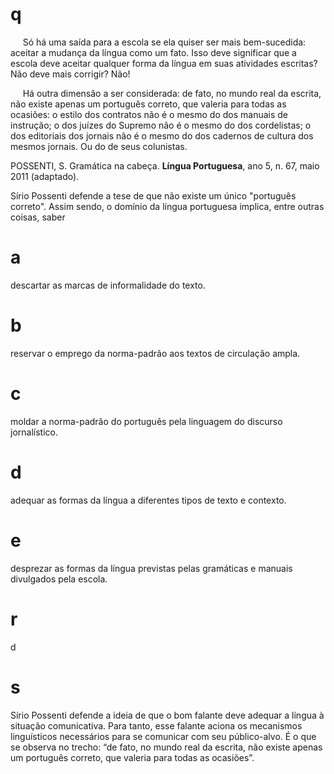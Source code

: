 # q
     Só há uma saída para a escola se ela quiser ser mais bem-sucedida: aceitar a mudança da língua como um fato. Isso deve significar que a escola deve aceitar qualquer forma da língua em suas atividades escritas? Não deve mais corrigir? Não!

     Há outra dimensão a ser considerada: de fato, no mundo real da escrita, não existe apenas um português correto, que valeria para todas as ocasiões: o estilo dos contratos não é o mesmo do dos manuais de instrução; o dos juízes do Supremo não é o mesmo do dos cordelistas; o dos editoriais dos jornais não é o mesmo do dos cadernos de cultura dos mesmos jornais. Ou do de seus colunistas.

POSSENTI, S. Gramática na cabeça. **Língua Portuguesa**, ano 5, n. 67, maio 2011 (adaptado).

Sírio Possenti defende a tese de que não existe um único "português correto". Assim sendo, o domínio da língua portuguesa implica, entre outras coisas, saber

# a
descartar as marcas de informalidade do texto.

# b
reservar o emprego da norma-padrão aos textos de circulação ampla.

# c
moldar a norma-padrão do português pela linguagem do discurso jornalístico.

# d
adequar as formas da língua a diferentes tipos de texto e contexto.

# e
desprezar as formas da língua previstas pelas gramáticas e manuais divulgados pela escola.

# r
d

# s
Sírio Possenti defende a ideia de que o bom falante deve adequar a língua à situação comunicativa. Para tanto, esse falante aciona os mecanismos linguísticos necessários para se comunicar com seu público-alvo. É o que se observa no trecho: “de fato, no mundo real da escrita, não existe apenas um português correto, que valeria para todas as ocasiões”.
